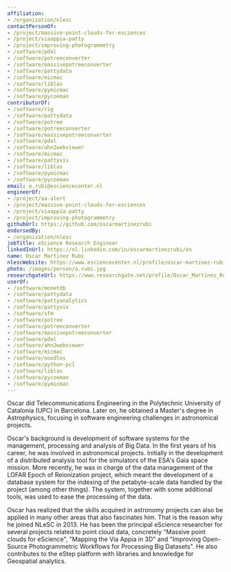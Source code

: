 ```yaml
---
affiliation:
- /organization/nlesc
contactPersonOf:
- /project/massive-point-clouds-for-esciences
- /project/viaappia-patty
- /project/improving-photogrammetry
- /software/pdal
- /software/potreeconverter
- /software/massivepotreeconverter
- /software/pattydata
- /software/micmac
- /software/liblas
- /software/pymicmac
- /software/pycoeman
contributorOf:
- /software/rig
- /software/pattydata
- /software/potree
- /software/potreeconverter
- /software/massivepotreeconverter
- /software/pdal
- /software/ahn2webviewer
- /software/micmac
- /software/pattyvis
- /software/liblas
- /software/pymicmac
- /software/pycoeman
email: o.rubi@esciencecenter.nl
engineerOf:
- /project/aa-alert
- /project/massive-point-clouds-for-esciences
- /project/viaappia-patty
- /project/improving-photogrammetry
githubUrl: https://github.com/oscarmartinezrubi
endorsedBy:
- /organization/nlesc
jobTitle: eScience Research Engineer
linkedInUrl: https://nl.linkedin.com/in/oscarmartinezrubi/en
name: Oscar Martinez Rubi
nlescWebsite: https://www.esciencecenter.nl/profile/oscar-martinez-rubi-msc
photo: /images/person/o.rubi.jpg
researchgateUrl: https://www.researchgate.net/profile/Oscar_Martinez_Rubi
userOf:
- /software/monetdb
- /software/pattydata
- /software/pattyanalytics
- /software/pattyvis
- /software/sfm
- /software/potree
- /software/potreeconverter
- /software/massivepotreeconverter
- /software/pdal
- /software/ahn2webviewer
- /software/micmac
- /software/noodles
- /software/python-pcl
- /software/liblas
- /software/pycoeman
- /software/pymicmac
---
```

Oscar did Telecommunications Engineering in the Polytechnic University of Catalonia (UPC) in Barcelona. Later on, he obtained a Master's degree in Astrophysics, focusing in software engineering challenges in astronomical projects.

Oscar's background is development of software systems for the management, processing and analysis of Big Data. In the first years of his career, he was involved in astronomical projects. Initially in the development of a distributed analysis tool for the simulators of the ESA's Gaia space mission. More recently, he was in charge of the data management of the LOFAR Epoch of Reionization project, which meant the development of a database system for the indexing of the petabyte-scale data handled by the project (among other things). The system, together with some additional tools, was used to ease the processing of the data.

Oscar has realized that the skills acquired in astronomy projects can also be applied in many other areas that also fascinates him. That is the reason why he joined NLeSC in 2013. He has been the principal eScience researcher for several projects related to point cloud data, concretely "Massive point clouds for eScience", "Mapping the Via Appia in 3D" and "Improving Open-Source Photogrammetric Workflows for Processing Big Datasets". He also contributes to the eStep platform with libraries and knowledge for Geospatial analytics.
